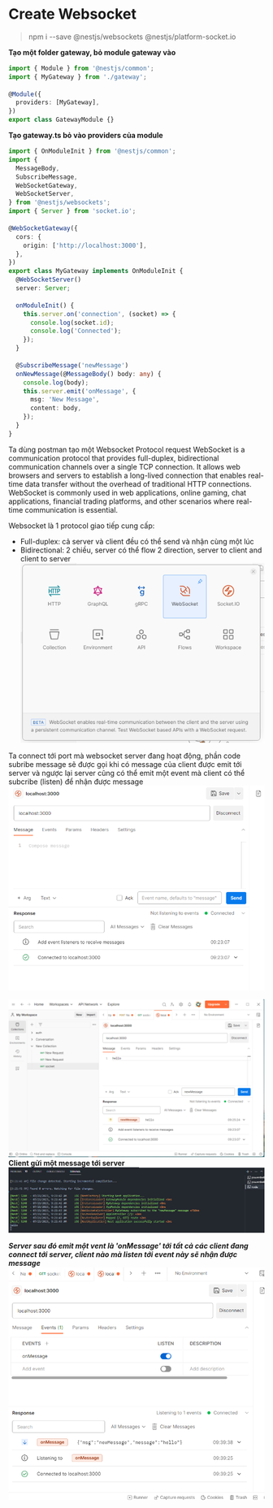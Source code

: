 # Create Websocket

> npm i --save @nestjs/websockets @nestjs/platform-socket.io


**Tạo một folder gateway, bỏ module gateway vào**
```ts
import { Module } from '@nestjs/common';
import { MyGateway } from './gateway';

@Module({
  providers: [MyGateway],
})
export class GatewayModule {}
```
**Tạo gateway.ts bỏ vào providers của module**
```ts
import { OnModuleInit } from '@nestjs/common';
import {
  MessageBody,
  SubscribeMessage,
  WebSocketGateway,
  WebSocketServer,
} from '@nestjs/websockets';
import { Server } from 'socket.io';

@WebSocketGateway({
  cors: {
    origin: ['http://localhost:3000'],
  },
})
export class MyGateway implements OnModuleInit {
  @WebSocketServer()
  server: Server;

  onModuleInit() {
    this.server.on('connection', (socket) => {
      console.log(socket.id);
      console.log('Connected');
    });
  }

  @SubscribeMessage('newMessage')
  onNewMessage(@MessageBody() body: any) {
    console.log(body);
    this.server.emit('onMessage', {
      msg: 'New Message',
      content: body,
    });
  }
}
```

Ta dùng postman tạo một Websocket Protocol request
WebSocket is a communication protocol that provides full-duplex, bidirectional communication channels over a single TCP connection. It allows web browsers and servers to establish a long-lived connection that enables real-time data transfer without the overhead of traditional HTTP connections. WebSocket is commonly used in web applications, online gaming, chat applications, financial trading platforms, and other scenarios where real-time communication is essential.

Websocket là 1 protocol giao tiếp cung cấp:
- Full-duplex: cả server và client đều có thể send và nhận cùng một lúc 
- Bidirectional: 2 chiều, server có thể flow 2 direction, server to client and client to server 
![Alt text](image.png)


Ta connect tới port mà websocket server đang hoạt động, phần code subribe message sẽ được gọi khi có message của client được emit tới server và ngược lại server cũng có thể emit một event mà client có thể subcribe (listen) để nhận được message
![Alt text](image-1.png)


![Alt text](image-2.png)
**Client gửi một message tới server**
![Alt text](image-3.png)


***Server sau đó emit một vent là 'onMessage' tới tất cả các client đang connect tới server, client nào mà listen tới event này sẽ nhận được message***
![Alt text](image-4.png)